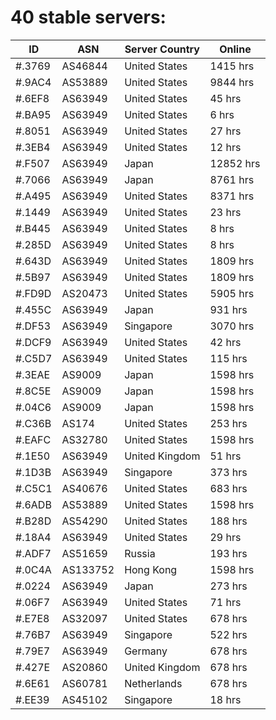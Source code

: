 # 40 stable servers:

| ID | ASN | Server Country | Online |
| ------ | ------ | ------ | ------ |
| #.3769 | AS46844 | United States | 1415 hrs |
| #.9AC4 | AS53889 | United States | 9844 hrs |
| #.6EF8 | AS63949 | United States | 45 hrs |
| #.BA95 | AS63949 | United States | 6 hrs |
| #.8051 | AS63949 | United States | 27 hrs |
| #.3EB4 | AS63949 | United States | 12 hrs |
| #.F507 | AS63949 | Japan | 12852 hrs |
| #.7066 | AS63949 | Japan | 8761 hrs |
| #.A495 | AS63949 | United States | 8371 hrs |
| #.1449 | AS63949 | United States | 23 hrs |
| #.B445 | AS63949 | United States | 8 hrs |
| #.285D | AS63949 | United States | 8 hrs |
| #.643D | AS63949 | United States | 1809 hrs |
| #.5B97 | AS63949 | United States | 1809 hrs |
| #.FD9D | AS20473 | United States | 5905 hrs |
| #.455C | AS63949 | Japan | 931 hrs |
| #.DF53 | AS63949 | Singapore | 3070 hrs |
| #.DCF9 | AS63949 | United States | 42 hrs |
| #.C5D7 | AS63949 | United States | 115 hrs |
| #.3EAE | AS9009 | Japan | 1598 hrs |
| #.8C5E | AS9009 | Japan | 1598 hrs |
| #.04C6 | AS9009 | Japan | 1598 hrs |
| #.C36B | AS174 | United States | 253 hrs |
| #.EAFC | AS32780 | United States | 1598 hrs |
| #.1E50 | AS63949 | United Kingdom | 51 hrs |
| #.1D3B | AS63949 | Singapore | 373 hrs |
| #.C5C1 | AS40676 | United States | 683 hrs |
| #.6ADB | AS53889 | United States | 1598 hrs |
| #.B28D | AS54290 | United States | 188 hrs |
| #.18A4 | AS63949 | United States | 29 hrs |
| #.ADF7 | AS51659 | Russia | 193 hrs |
| #.0C4A | AS133752 | Hong Kong | 1598 hrs |
| #.0224 | AS63949 | Japan | 273 hrs |
| #.06F7 | AS63949 | United States | 71 hrs |
| #.E7E8 | AS32097 | United States | 678 hrs |
| #.76B7 | AS63949 | Singapore | 522 hrs |
| #.79E7 | AS63949 | Germany | 678 hrs |
| #.427E | AS20860 | United Kingdom | 678 hrs |
| #.6E61 | AS60781 | Netherlands | 678 hrs |
| #.EE39 | AS45102 | Singapore | 18 hrs |

